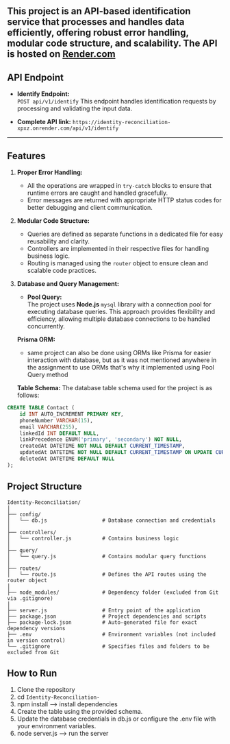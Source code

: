 This project is an **API-based identification service** that processes and handles data efficiently, offering robust error handling, modular code structure, and scalability. The API is hosted on [Render.com](https://render.com)
---

## API Endpoint

- **Identify Endpoint:**  
  `POST api/v1/identify`
  This endpoint handles identification requests by processing and validating the input data.


- **Complete API link:** 
  `https://identity-reconciliation-xpxz.onrender.com/api/v1/identify`

---

## Features

1. **Proper Error Handling:**  
   - All the operations are wrapped in `try-catch` blocks to ensure that runtime errors are caught and handled gracefully.  
   - Error messages are returned with appropriate HTTP status codes for better debugging and client communication.

2. **Modular Code Structure:**  
   - Queries are defined as separate functions in a dedicated file for easy reusability and clarity.  
   - Controllers are implemented in their respective files for handling business logic.  
   - Routing is managed using the `router` object to ensure clean and scalable code practices.

3. **Database and Query Management:**  
   - **Pool Query:**  
     The project uses **Node.js** `mysql` library with a connection pool for executing database queries. This approach provides flexibility and efficiency, allowing multiple database connections to be handled concurrently.
     
   **Prisma ORM:**
    - same project can also be done using ORMs like Prisma for easier interaction with database, but as it was not mentioned
    anywhere in the assignment to use ORMs that's why it implemented using Pool Query method

   **Table Schema:**
   The database table schema used for the project is as follows:  

```sql
CREATE TABLE Contact (
    id INT AUTO_INCREMENT PRIMARY KEY,
    phoneNumber VARCHAR(15),
    email VARCHAR(255),
    linkedId INT DEFAULT NULL,
    linkPrecedence ENUM('primary', 'secondary') NOT NULL,
    createdAt DATETIME NOT NULL DEFAULT CURRENT_TIMESTAMP,
    updatedAt DATETIME NOT NULL DEFAULT CURRENT_TIMESTAMP ON UPDATE CURRENT_TIMESTAMP,
    deletedAt DATETIME DEFAULT NULL
);
```
   
     
## Project Structure

```
Identity-Reconciliation/
│
├── config/
│   └── db.js                  # Database connection and credentials
│
├── controllers/
│   └── controller.js          # Contains business logic
│
├── query/
│   └── query.js               # Contains modular query functions
│
├── routes/
│   └── route.js               # Defines the API routes using the router object
│
├── node_modules/              # Dependency folder (excluded from Git via .gitignore)
│
├── server.js                  # Entry point of the application
├── package.json               # Project dependencies and scripts
├── package-lock.json          # Auto-generated file for exact dependency versions
├── .env                       # Environment variables (not included in version control)
└── .gitignore                 # Specifies files and folders to be excluded from Git
```



## How to Run

1. Clone the repository
2. cd `Identity-Reconciliation-`
3. npm install  --> install dependencies
4. Create the table using the provided schema.
5. Update the database credentials in db.js or configure the .env file with your environment variables.
6. node server.js --> run the server
